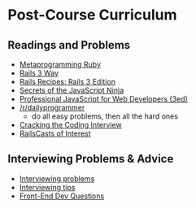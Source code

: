 # Post-Course Curriculum

## Readings and Problems

* [Metaprogramming Ruby][metaprogramming]
* [Rails 3 Way][rails-3-way]
* [Rails Recipes: Rails 3 Edition][rails-recipes]
* [Secrets of the JavaScript Ninja][javascript-ninja]
* [Professional JavaScript for Web Developers (3ed)][professional-js]
* [/r/dailyprogrammer][dailyprogrammer]
    * do all easy problems, then all the hard ones
* [Cracking the Coding Interview][cracking-the-coding-interview]
* [RailsCasts of Interest][rails-casts]

[metaprogramming]: http://www.amazon.com/Metaprogramming-Ruby-Program-Like-Pros/dp/1934356476
[rails-3-way]: http://www.amazon.com/Rails-Way-Addison-Wesley-Professional-Ruby/dp/0321601661
[rails-recipes]: http://pragprog.com/book/rr2/rails-recipes
[professional-js]: http://www.wrox.com/WileyCDA/WroxTitle/Professional-JavaScript-for-Web-Developers-3rd-Edition.productCd-1118222199.html
[javascript-ninja]: http://www.amazon.com/Secrets-JavaScript-Ninja-John-Resig/dp/193398869X
[dailyprogrammer]: http://www.reddit.com/r/dailyprogrammer
[cracking-the-coding-interview]: http://www.amazon.com/Cracking-Coding-Interview-Programming-Questions/dp/098478280X
[rails-casts]: ./rails-casts-of-interest.md

## Interviewing Problems & Advice

* [Interviewing problems][iview-problems]
* [Interviewing tips][iview-tips]
* [Front-End Dev Questions][front-end-questions]

[iview-problems]: ./interview-problems.md
[iview-tips]: ./interviewing-tips.md
[front-end-questions]: https://github.com/darcyclarke/Front-end-Developer-Interview-Questions
